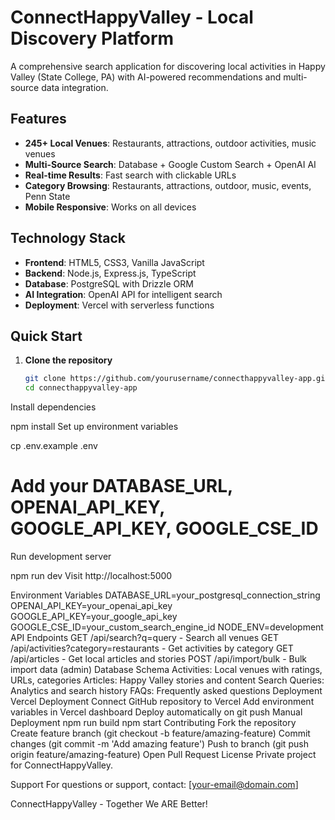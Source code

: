 # ConnectHappyValley - Local Discovery Platform
A comprehensive search application for discovering local activities in Happy Valley (State College, PA) with AI-powered recommendations and multi-source data integration.
## Features
- **245+ Local Venues**: Restaurants, attractions, outdoor activities, music venues
- **Multi-Source Search**: Database + Google Custom Search + OpenAI AI
- **Real-time Results**: Fast search with clickable URLs
- **Category Browsing**: Restaurants, attractions, outdoor, music, events, Penn State
- **Mobile Responsive**: Works on all devices
## Technology Stack
- **Frontend**: HTML5, CSS3, Vanilla JavaScript
- **Backend**: Node.js, Express.js, TypeScript
- **Database**: PostgreSQL with Drizzle ORM
- **AI Integration**: OpenAI API for intelligent search
- **Deployment**: Vercel with serverless functions
## Quick Start
1. **Clone the repository**
   ```bash
   git clone https://github.com/yourusername/connecthappyvalley-app.git
   cd connecthappyvalley-app
Install dependencies

npm install
Set up environment variables

cp .env.example .env
# Add your DATABASE_URL, OPENAI_API_KEY, GOOGLE_API_KEY, GOOGLE_CSE_ID
Run development server

npm run dev
Visit http://localhost:5000

Environment Variables
DATABASE_URL=your_postgresql_connection_string
OPENAI_API_KEY=your_openai_api_key
GOOGLE_API_KEY=your_google_api_key
GOOGLE_CSE_ID=your_custom_search_engine_id
NODE_ENV=development
API Endpoints
GET /api/search?q=query - Search all venues
GET /api/activities?category=restaurants - Get activities by category
GET /api/articles - Get local articles and stories
POST /api/import/bulk - Bulk import data (admin)
Database Schema
Activities: Local venues with ratings, URLs, categories
Articles: Happy Valley stories and content
Search Queries: Analytics and search history
FAQs: Frequently asked questions
Deployment
Vercel Deployment
Connect GitHub repository to Vercel
Add environment variables in Vercel dashboard
Deploy automatically on git push
Manual Deployment
npm run build
npm start
Contributing
Fork the repository
Create feature branch (git checkout -b feature/amazing-feature)
Commit changes (git commit -m 'Add amazing feature')
Push to branch (git push origin feature/amazing-feature)
Open Pull Request
License
Private project for ConnectHappyValley.

Support
For questions or support, contact: [your-email@domain.com]

ConnectHappyValley - Together We ARE Better!
